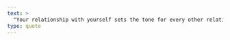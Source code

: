 ```yaml
---
text: >
  "Your relationship with yourself sets the tone for every other relationship you have." - Robert Holden
type: quote
---
```

